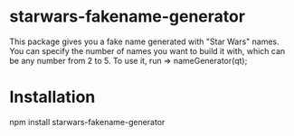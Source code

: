 # starwars-fakename-generator

This package gives you a fake name generated with "Star Wars" names.
You can specify the number of names you want to build it with, which can be any number from 2 to 5.
To use it, run => nameGenerator(qt);

# Installation

npm install starwars-fakename-generator
